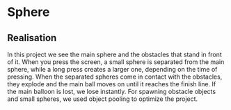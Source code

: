 # Sphere

## Realisation
In this project we see the main sphere and the obstacles that stand in front of it. When you press the screen, a small sphere is separated from the main sphere, while a long press creates a larger one, depending on the time of pressing. When the separated spheres come in contact with the obstacles, they explode and the main ball moves on until it reaches the finish line. If the main balloon is lost, we lose instantly. For spawning obstacle objects and small spheres, we used objeсt pooling to optimize the project.

